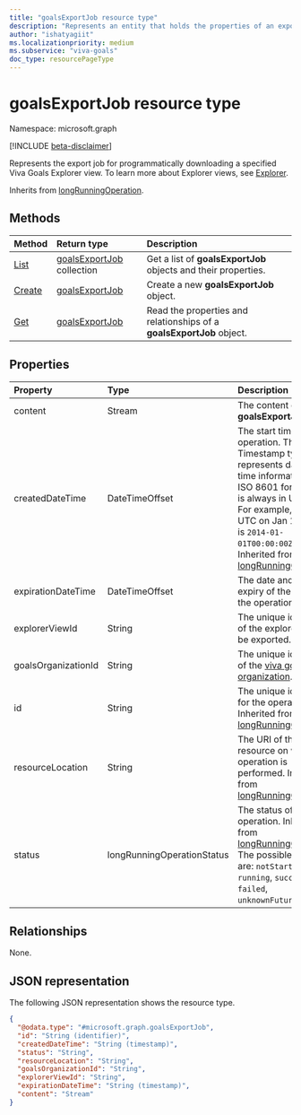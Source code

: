 ```yaml
---
title: "goalsExportJob resource type"
description: "Represents an entity that holds the properties of an exportJob for Viva Goals."
author: "ishatyagiit"
ms.localizationpriority: medium
ms.subservice: "viva-goals"
doc_type: resourcePageType
---
```


# goalsExportJob resource type

Namespace: microsoft.graph

[!INCLUDE [beta-disclaimer](../../includes/beta-disclaimer.md)]

Represents the export job for programmatically downloading a specified Viva Goals Explorer view. To learn more about Explorer views, see [Explorer](/viva/goals/explorer).

Inherits from [longRunningOperation](../resources/longrunningoperation.md).

## Methods
|Method|Return type|Description|
|:---|:---|:---|
|[List](../api/goals-list-exportjobs.md)|[goalsExportJob](../resources/goalsexportjob.md) collection|Get a list of **goalsExportJob** objects and their properties.|
|[Create](../api/goals-post-exportjobs.md)|[goalsExportJob](../resources/goalsexportjob.md)|Create a new **goalsExportJob** object.|
|[Get](../api/goalsexportjob-get.md)|[goalsExportJob](../resources/goalsexportjob.md)|Read the properties and relationships of a **goalsExportJob** object.|

## Properties
|Property|Type|Description|
|:---|:---|:---|
|content|Stream|The content of the **goalsExportJob**.|
|createdDateTime|DateTimeOffset|The start time of the operation. The Timestamp type represents date and time information using ISO 8601 format and is always in UTC time. For example, midnight UTC on Jan 1, 2014, is `2014-01-01T00:00:00Z`. Inherited from [longRunningOperation](../resources/longrunningoperation.md).|
|expirationDateTime|DateTimeOffset|The date and time of expiry of the result of the operation.|
|explorerViewId|String|The unique identifier of the explorer view to be exported.|
|goalsOrganizationId|String|The unique identifier of the [viva goals organization](/viva/goals/understand-orgs-and-teams#organizations-in-viva-goals).|
|id|String|The unique identifier for the operation. Inherited from [longRunningOperation](../resources/longrunningoperation.md).|
|resourceLocation|String|The URI of the resource on which the operation is performed. Inherited from [longRunningOperation](../resources/longrunningoperation.md).|
|status|longRunningOperationStatus|The status of the operation. Inherited from [longRunningOperation](../resources/longrunningoperation.md). The possible values are: `notStarted`, `running`, `succeeded`, `failed`, `unknownFutureValue`.|

## Relationships
None.

## JSON representation
The following JSON representation shows the resource type.
<!-- {
  "blockType": "resource",
  "keyProperty": "id",
  "@odata.type": "microsoft.graph.goalsExportJob",
  "baseType": "microsoft.graph.longRunningOperation",
  "openType": false
}
-->
``` json
{
  "@odata.type": "#microsoft.graph.goalsExportJob",
  "id": "String (identifier)",
  "createdDateTime": "String (timestamp)",
  "status": "String",
  "resourceLocation": "String",
  "goalsOrganizationId": "String",
  "explorerViewId": "String",
  "expirationDateTime": "String (timestamp)",
  "content": "Stream"
}
```

